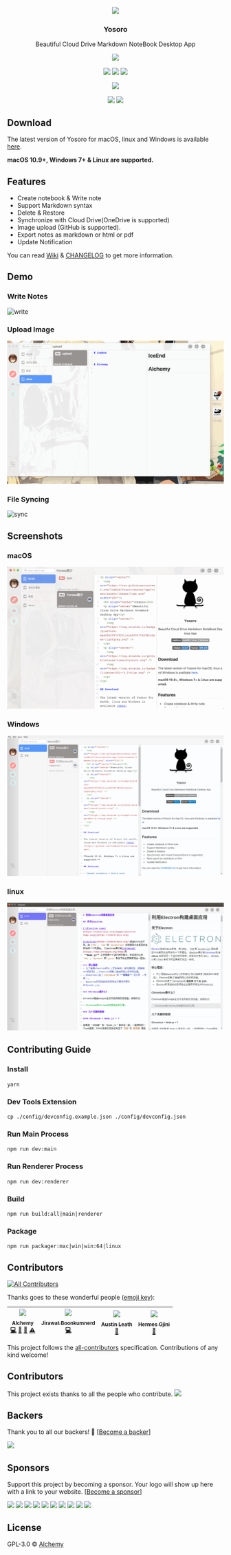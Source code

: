 <p align="center">
  <img src="./app/views/assets/images/logo.png" width="200"/>
  <h3 align="center">Yosoro</h3>
  <p align="center">Beautiful Cloud Drive Markdown NoteBook Desktop App</p>
  <p align="center">
    <img src="https://img.shields.io/badge/platform-masOS%20%7C%20Linux%20%7C%20Windows-lightgrey.svg?style=flat-square" />
  </p>
  <p align="center">
    <img src="https://img.shields.io/github/release/iceend/yosoro.svg?style=flat-square" />
    <img src="https://img.shields.io/travis/IceEnd/Yosoro.svg?style=flat-square">
    <img src="https://img.shields.io/github/license/IceEnd/Yosoro.svg?style=flat-square" />
  </p>
  <p align="center">
    <img src="https://img.shields.io/github/downloads/IceEnd/Yosoro/total.svg?style=flat-square">
  </p>
  <p align="center">
  <a href="#backers" alt="sponsors on Open Collective"><img src="https://opencollective.com/Yosoro/backers/badge.svg" /></a> <a href="#sponsors" alt="Sponsors on Open Collective"><img src="https://opencollective.com/Yosoro/sponsors/badge.svg" /></a> 
  </p>
</p>

## Download

The latest version of Yosoro for macOS, linux and Windows is available [here](https://github.com/IceEnd/Yosoro/releases).

**macOS 10.9+, Windows 7+ & Linux are supported.**

## Features

- Create notebook & Write note
- Support Markdown syntax
- Delete & Restore
- Synchronize with Cloud Drive(OneDrive is supported)
- Image upload (GitHub is supported).
- Export notes as markdown or html or pdf
- Update Notification

You can read [Wiki](https://github.com/IceEnd/Yosoro/wiki) & [CHANGELOG](./CHANGELOG.md) to get more information.

## Demo

### Write Notes

![write](https://t1.picb.cc/uploads/2018/05/13/2vBxK7.gif)

### Upload Image

![image](https://raw.githubusercontent.com/IceEnd/Yosoro-Img/img/yosoro/2018-07-27.00.47.27-image.gif)

### File Syncing

![sync](https://t1.picb.cc/uploads/2018/05/13/2vBRbs.gif)

## Screenshots

### macOS

![screenshot-osx.png](https://raw.githubusercontent.com/IceEnd/Yosoro-Img/img/yosoro/2018-07-27.00.49.24-image.png)

### Windows

![screenshot-window.png](https://raw.githubusercontent.com/IceEnd/Yosoro-Img/img/yosoro/2018-07-26.17.43.22-image.png)

### linux

![screenshot-linux](https://raw.githubusercontent.com/IceEnd/Yosoro-Img/img/yosoro/2018-07-27.00.22.40-linux.png)

## Contributing Guide

### Install

```shell
yarn
```

### Dev Tools Extension

```shell
cp ./config/devconfig.example.json ./config/devconfig.json
```

### Run Main Process

```shell
npm run dev:main
```

### Run Renderer Process

```shell
npm run dev:renderer
```

### Build

```shell
npm run build:all|main|renderer
```

### Package

```
npm run packager:mac|win|win:64|linux
```

## Contributors

[![All Contributors](https://img.shields.io/badge/all_contributors-4-orange.svg?style=flat-square)](#contributors)

Thanks goes to these wonderful people ([emoji key](https://github.com/kentcdodds/all-contributors#emoji-key)):

<!-- ALL-CONTRIBUTORS-LIST:START - Do not remove or modify this section -->
<!-- prettier-ignore -->
| [<img src="https://avatars1.githubusercontent.com/u/11556339?v=4" width="100px;"/><br /><sub><b>Alchemy</b></sub>](https://www.coolecho.net)<br />[💻](https://github.com/IceEnd/Yosoro/commits?author=IceEnd "Code") [🎨](#design-IceEnd "Design") [📖](https://github.com/IceEnd/Yosoro/commits?author=IceEnd "Documentation") [⚠️](https://github.com/IceEnd/Yosoro/commits?author=IceEnd "Tests") | [<img src="https://avatars3.githubusercontent.com/u/8283616?v=4" width="100px;"/><br /><sub><b>Jirawat Boonkumnerd</b></sub>](http://ntsd.github.io)<br />[💻](https://github.com/IceEnd/Yosoro/commits?author=ntsd "Code") | [<img src="https://avatars2.githubusercontent.com/u/32113014?v=4" width="100px;"/><br /><sub><b>Austin Leath</b></sub>](https://www.austinleath.com)<br />[📖](https://github.com/IceEnd/Yosoro/commits?author=AustinLeath "Documentation") | [<img src="https://avatars0.githubusercontent.com/u/8417583?v=4" width="100px;"/><br /><sub><b>Hermes Gjini</b></sub>](http://afractal.me)<br />[📖](https://github.com/IceEnd/Yosoro/commits?author=afractal "Documentation") |
| :---: | :---: | :---: | :---: |
<!-- ALL-CONTRIBUTORS-LIST:END -->

This project follows the [all-contributors](https://github.com/kentcdodds/all-contributors) specification. Contributions of any kind welcome!

## Contributors

This project exists thanks to all the people who contribute.
<a href="graphs/contributors"><img src="https://opencollective.com/Yosoro/contributors.svg?width=890&button=false" /></a>


## Backers

Thank you to all our backers! 🙏 [[Become a backer](https://opencollective.com/Yosoro#backer)]

<a href="https://opencollective.com/Yosoro#backers" target="_blank"><img src="https://opencollective.com/Yosoro/backers.svg?width=890"></a>


## Sponsors

Support this project by becoming a sponsor. Your logo will show up here with a link to your website. [[Become a sponsor](https://opencollective.com/Yosoro#sponsor)]

<a href="https://opencollective.com/Yosoro/sponsor/0/website" target="_blank"><img src="https://opencollective.com/Yosoro/sponsor/0/avatar.svg"></a>
<a href="https://opencollective.com/Yosoro/sponsor/1/website" target="_blank"><img src="https://opencollective.com/Yosoro/sponsor/1/avatar.svg"></a>
<a href="https://opencollective.com/Yosoro/sponsor/2/website" target="_blank"><img src="https://opencollective.com/Yosoro/sponsor/2/avatar.svg"></a>
<a href="https://opencollective.com/Yosoro/sponsor/3/website" target="_blank"><img src="https://opencollective.com/Yosoro/sponsor/3/avatar.svg"></a>
<a href="https://opencollective.com/Yosoro/sponsor/4/website" target="_blank"><img src="https://opencollective.com/Yosoro/sponsor/4/avatar.svg"></a>
<a href="https://opencollective.com/Yosoro/sponsor/5/website" target="_blank"><img src="https://opencollective.com/Yosoro/sponsor/5/avatar.svg"></a>
<a href="https://opencollective.com/Yosoro/sponsor/6/website" target="_blank"><img src="https://opencollective.com/Yosoro/sponsor/6/avatar.svg"></a>
<a href="https://opencollective.com/Yosoro/sponsor/7/website" target="_blank"><img src="https://opencollective.com/Yosoro/sponsor/7/avatar.svg"></a>
<a href="https://opencollective.com/Yosoro/sponsor/8/website" target="_blank"><img src="https://opencollective.com/Yosoro/sponsor/8/avatar.svg"></a>
<a href="https://opencollective.com/Yosoro/sponsor/9/website" target="_blank"><img src="https://opencollective.com/Yosoro/sponsor/9/avatar.svg"></a>



## License

GPL-3.0 © [Alchemy](./LICENSE)
